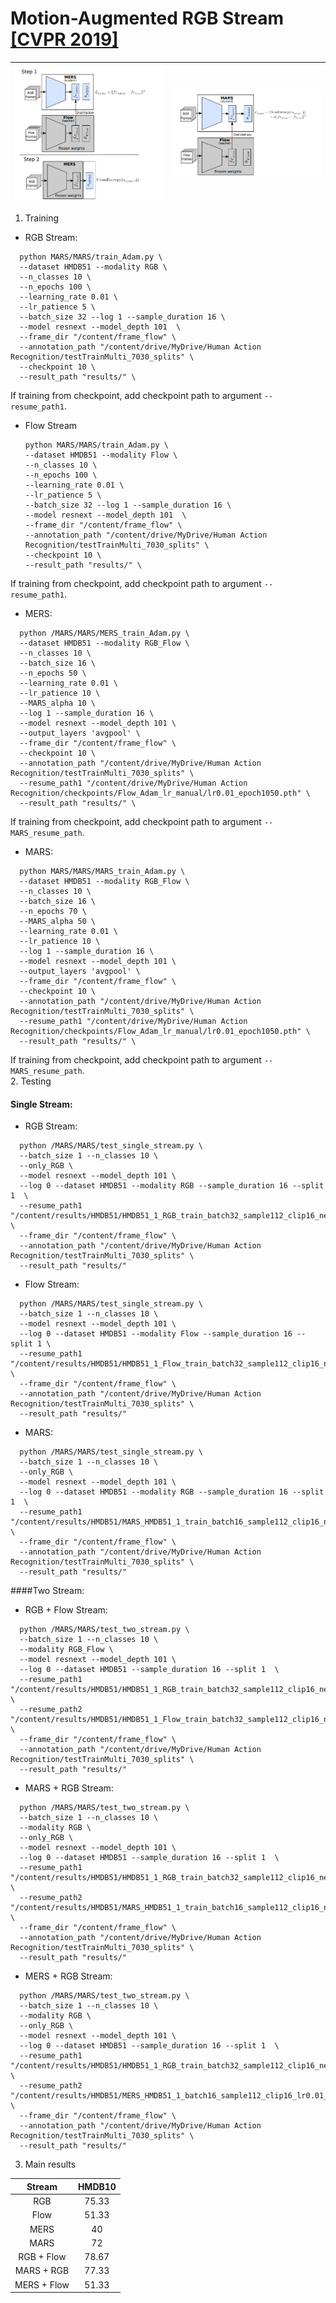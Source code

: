 # Motion-Augmented RGB Stream [[CVPR 2019]](https://openaccess.thecvf.com/content_CVPR_2019/html/Crasto_MARS_Motion-Augmented_RGB_Stream_for_Action_Recognition_CVPR_2019_paper.html)


![MARS Framework](mars.png)           |  ![](mers.png)
:-------------------------:|:-------------------------:

1. Training </br> 

- RGB Stream:  
```
  python MARS/MARS/train_Adam.py \
  --dataset HMDB51 --modality RGB \
  --n_classes 10 \
  --n_epochs 100 \
  --learning_rate 0.01 \
  --lr_patience 5 \
  --batch_size 32 --log 1 --sample_duration 16 \
  --model resnext --model_depth 101  \
  --frame_dir "/content/frame_flow" \
  --annotation_path "/content/drive/MyDrive/Human Action Recognition/testTrainMulti_7030_splits" \
  --checkpoint 10 \
  --result_path "results/" \
```  
If training from checkpoint, add checkpoint path to argument ```--resume_path1```.

- Flow Stream
  ```
  python MARS/MARS/train_Adam.py \
  --dataset HMDB51 --modality Flow \
  --n_classes 10 \
  --n_epochs 100 \
  --learning_rate 0.01 \
  --lr_patience 5 \
  --batch_size 32 --log 1 --sample_duration 16 \
  --model resnext --model_depth 101  \
  --frame_dir "/content/frame_flow" \
  --annotation_path "/content/drive/MyDrive/Human Action Recognition/testTrainMulti_7030_splits" \
  --checkpoint 10 \
  --result_path "results/" \
  ```
If training from checkpoint, add checkpoint path to argument ```--resume_path1```.  
- MERS:  
```
  python /MARS/MARS/MERS_train_Adam.py \
  --dataset HMDB51 --modality RGB_Flow \
  --n_classes 10 \
  --batch_size 16 \
  --n_epochs 50 \
  --learning_rate 0.01 \
  --lr_patience 10 \
  --MARS_alpha 10 \
  --log 1 --sample_duration 16 \
  --model resnext --model_depth 101 \
  --output_layers 'avgpool' \
  --frame_dir "/content/frame_flow" \
  --checkpoint 10 \
  --annotation_path "/content/drive/MyDrive/Human Action Recognition/testTrainMulti_7030_splits" \
  --resume_path1 "/content/drive/MyDrive/Human Action Recognition/checkpoints/Flow_Adam_lr_manual/lr0.01_epoch1050.pth" \
  --result_path "results/" \
```
If training from checkpoint, add checkpoint path to argument ```--MARS_resume_path```.  
- MARS:  
```
  python MARS/MARS/MARS_train_Adam.py \
  --dataset HMDB51 --modality RGB_Flow \
  --n_classes 10 \
  --batch_size 16 \
  --n_epochs 70 \
  --MARS_alpha 50 \
  --learning_rate 0.01 \
  --lr_patience 10 \
  --log 1 --sample_duration 16 \
  --model resnext --model_depth 101 \
  --output_layers 'avgpool' \
  --frame_dir "/content/frame_flow" \
  --checkpoint 10 \
  --annotation_path "/content/drive/MyDrive/Human Action Recognition/testTrainMulti_7030_splits" \
  --resume_path1 "/content/drive/MyDrive/Human Action Recognition/checkpoints/Flow_Adam_lr_manual/lr0.01_epoch1050.pth" \
  --result_path "results/" \
```  
If training from checkpoint, add checkpoint path to argument ```--MARS_resume_path```.  
2. Testing  
#### Single Stream:
- RGB Stream: 
```
  python /MARS/MARS/test_single_stream.py \
  --batch_size 1 --n_classes 10 \
  --only_RGB \
  --model resnext --model_depth 101 \
  --log 0 --dataset HMDB51 --modality RGB --sample_duration 16 --split 1  \
  --resume_path1 "/content/results/HMDB51/HMDB51_1_RGB_train_batch32_sample112_clip16_nestFalse_damp0.9_weight_decay0.001_manualseed1_modelresnext101_ftbeginidx4_varLR640.pth" \
  --frame_dir "/content/frame_flow" \
  --annotation_path "/content/drive/MyDrive/Human Action Recognition/testTrainMulti_7030_splits" \
  --result_path "results/"
```  
- Flow Stream: 
```
  python /MARS/MARS/test_single_stream.py \
  --batch_size 1 --n_classes 10 \
  --model resnext --model_depth 101 \
  --log 0 --dataset HMDB51 --modality Flow --sample_duration 16 --split 1 \
  --resume_path1 "/content/results/HMDB51/HMDB51_1_Flow_train_batch32_sample112_clip16_nestFalse_damp0.9_weight_decay0.001_manualseed1_modelresnext101_ftbeginidx4_varLR1050.pth" \
  --frame_dir "/content/frame_flow" \
  --annotation_path "/content/drive/MyDrive/Human Action Recognition/testTrainMulti_7030_splits" \
  --result_path "results/"
```
- MARS: 
```
  python /MARS/MARS/test_single_stream.py \
  --batch_size 1 --n_classes 10 \
  --only_RGB \
  --model resnext --model_depth 101 \
  --log 0 --dataset HMDB51 --modality RGB --sample_duration 16 --split 1  \
  --resume_path1 "/content/results/HMDB51/MARS_HMDB51_1_train_batch16_sample112_clip16_nesterovFalse_manualseed1_modelresnext101_ftbeginidx4_layeravgpool_alpha50.0_650.pth" \
  --frame_dir "/content/frame_flow" \
  --annotation_path "/content/drive/MyDrive/Human Action Recognition/testTrainMulti_7030_splits" \
  --result_path "results/"
```

####Two Stream:
- RGB + Flow Stream:
```
  python /MARS/MARS/test_two_stream.py \
  --batch_size 1 --n_classes 10 \
  --modality RGB_Flow \
  --model resnext --model_depth 101 \
  --log 0 --dataset HMDB51 --sample_duration 16 --split 1  \
  --resume_path1 "/content/results/HMDB51/HMDB51_1_RGB_train_batch32_sample112_clip16_nestFalse_damp0.9_weight_decay0.001_manualseed1_modelresnext101_ftbeginidx4_varLR640.pth" \
  --resume_path2 "/content/results/HMDB51/HMDB51_1_Flow_train_batch32_sample112_clip16_nestFalse_damp0.9_weight_decay0.001_manualseed1_modelresnext101_ftbeginidx4_varLR1050.pth" \
  --frame_dir "/content/frame_flow" \
  --annotation_path "/content/drive/MyDrive/Human Action Recognition/testTrainMulti_7030_splits" \
  --result_path "results/"
```
- MARS + RGB Stream:
```
  python /MARS/MARS/test_two_stream.py \
  --batch_size 1 --n_classes 10 \
  --modality RGB \
  --only_RGB \
  --model resnext --model_depth 101 \
  --log 0 --dataset HMDB51 --sample_duration 16 --split 1  \
  --resume_path1 "/content/results/HMDB51/HMDB51_1_RGB_train_batch32_sample112_clip16_nestFalse_damp0.9_weight_decay0.001_manualseed1_modelresnext101_ftbeginidx4_varLR640.pth" \
  --resume_path2 "/content/results/HMDB51/MARS_HMDB51_1_train_batch16_sample112_clip16_nesterovFalse_manualseed1_modelresnext101_ftbeginidx4_layeravgpool_alpha50.0_650.pth" \
  --frame_dir "/content/frame_flow" \
  --annotation_path "/content/drive/MyDrive/Human Action Recognition/testTrainMulti_7030_splits" \
  --result_path "results/"
```
- MERS + RGB Stream:  
```
  python /MARS/MARS/test_two_stream.py \
  --batch_size 1 --n_classes 10 \
  --modality RGB \
  --only_RGB \
  --model resnext --model_depth 101 \
  --log 0 --dataset HMDB51 --sample_duration 16 --split 1  \
  --resume_path1 "/content/results/HMDB51/HMDB51_1_RGB_train_batch32_sample112_clip16_nestFalse_damp0.9_weight_decay0.001_manualseed1_modelresnext101_ftbeginidx4_varLR640.pth" \
  --resume_path2 "/content/results/HMDB51/MERS_HMDB51_1_batch16_sample112_clip16_lr0.01_nesterovFalse_manualseed1_modelresnext101_ftbeginidx4_layeravgpool_alpha50.0_100.pth" \
  --frame_dir "/content/frame_flow" \
  --annotation_path "/content/drive/MyDrive/Human Action Recognition/testTrainMulti_7030_splits" \
  --result_path "results/"
```

3. Main results

|  Stream  | HMDB10 | 
| :------: | :--------: | 
| RGB |  75.33  |  
| Flow |  51.33  |  
| MERS |  40  |  
| MARS | 72 |
| RGB + Flow | 78.67 |
| MARS + RGB | 77.33 |
| MERS + Flow | 51.33 |